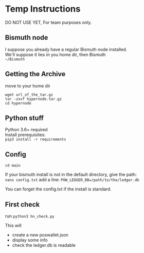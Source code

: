 # Temp Instructions

DO NOT USE YET, For team purposes only.

## Bismuth node

I suppose you already have a regular Bismuth node installed.  
We'll suppose it lies in you home dir, then Bismuth  
`~/Bismuth`

## Getting the Archive

move to your home dir  
```cd
wget url_of_the_tar.gz
tar -zxvf hypernode.tar.gz
cd hypernode
```

## Python stuff

Python 3.6+ required  
Install prerequisites:  
`pip3 install -r requirements`

## Config

`cd main`

If your bismuth install is not in the default directory, give the path:  
`nano config.txt`
add a line:
`POW_LEDGER_DB=/path/to/the/ledger.db`

You can forget the config.txt if the install is standard.

## First check

run
`python3 hn_check.py`

This will
- create a new poswallet.json
- display some info
- check the ledger.db is readable


